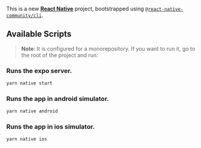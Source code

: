 This is a new [**React Native**](https://reactnative.dev) project, bootstrapped using [`@react-native-community/cli`](https://github.com/react-native-community/cli).

## Available Scripts

>**Note**: It is configured for a monorepository. If you want to run it, go to the root of the project and run:

### Runs the expo server.

```bash
yarn native start
```

### Runs the app in android simulator.

```bash
yarn native android
```

### Runs the app in ios simulator.

```bash
yarn native ios
```
